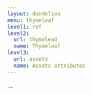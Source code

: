 ```yaml
---
layout: dandelion
menu: thymeleaf
level1: ref
level2:
  url: thymelead
  name: Thymeleaf
level3:
  url: assets
  name: Assets attributes
---
```


...